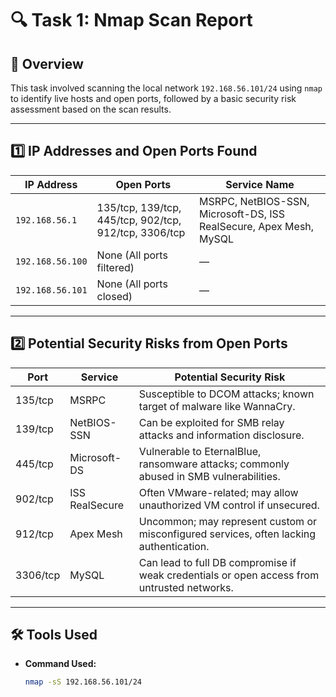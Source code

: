 # 🔍 Task 1: Nmap Scan Report

## 📄 Overview

This task involved scanning the local network `192.168.56.101/24` using `nmap` to identify live hosts and open ports, followed by a basic security risk assessment based on the scan results.

---

## 1️⃣ IP Addresses and Open Ports Found

| **IP Address**     | **Open Ports**                                      | **Service Name**                                |
|--------------------|-----------------------------------------------------|--------------------------------------------------|
| `192.168.56.1`     | 135/tcp, 139/tcp, 445/tcp, 902/tcp, 912/tcp, 3306/tcp | MSRPC, NetBIOS-SSN, Microsoft-DS, ISS RealSecure, Apex Mesh, MySQL |
| `192.168.56.100`   | None (All ports filtered)                           | —                                                |
| `192.168.56.101`   | None (All ports closed)                             | —                                                |

---

## 2️⃣ Potential Security Risks from Open Ports

| **Port** | **Service**       | **Potential Security Risk**                                                                 |
|----------|------------------|---------------------------------------------------------------------------------------------|
| 135/tcp  | MSRPC            | Susceptible to DCOM attacks; known target of malware like WannaCry.                         |
| 139/tcp  | NetBIOS-SSN      | Can be exploited for SMB relay attacks and information disclosure.                          |
| 445/tcp  | Microsoft-DS     | Vulnerable to EternalBlue, ransomware attacks; commonly abused in SMB vulnerabilities.      |
| 902/tcp  | ISS RealSecure   | Often VMware-related; may allow unauthorized VM control if unsecured.                       |
| 912/tcp  | Apex Mesh        | Uncommon; may represent custom or misconfigured services, often lacking authentication.     |
| 3306/tcp | MySQL            | Can lead to full DB compromise if weak credentials or open access from untrusted networks.  |

---

## 🛠️ Tools Used

- **Command Used:**  
  ```bash
  nmap -sS 192.168.56.101/24

